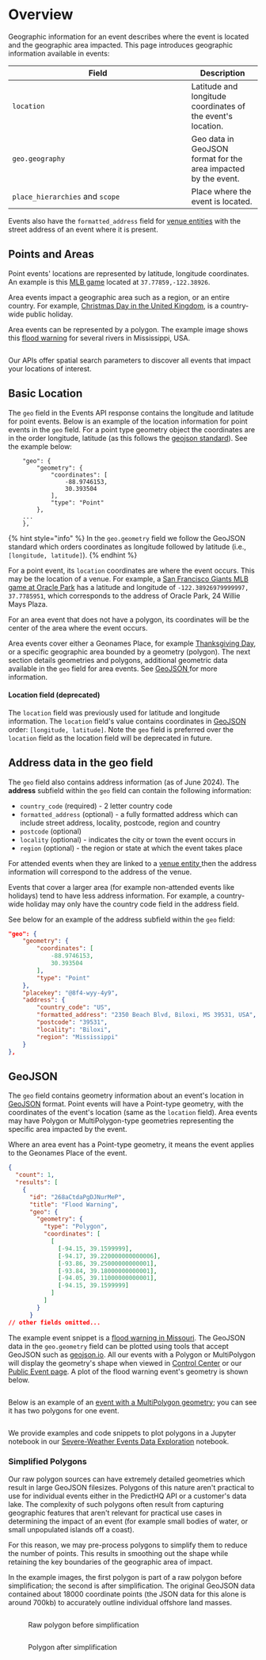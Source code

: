 # Overview

Geographic information for an event describes where the event is located and the geographic area impacted. This page introduces geographic information available in events:

<table><thead><tr><th width="346">Field</th><th>Description</th></tr></thead><tbody><tr><td><code>location</code></td><td>Latitude and longitude coordinates of the event's location.</td></tr><tr><td><code>geo.geography</code></td><td>Geo data in GeoJSON format for the area impacted by the event.</td></tr><tr><td><code>place_hierarchies</code> and <code>scope</code></td><td>Place where the event is located.</td></tr></tbody></table>

Events also have the `formatted_address` field for [venue entities](../../predicthq-data/entities.md) with the street address of an event where it is present.

## **Points and Areas**

Point events' locations are represented by latitude, longitude coordinates. An example is this [MLB game](https://events.predicthq.com/events/97iX53YAGnCwF9TGx3) located at `37.77859,-122.38926`.

Area events impact a geographic area such as a region, or an entire country. For example, [Christmas Day in the United Kingdom](https://events.predicthq.com/events/KmzdXpxZEq9M), is a country-wide public holiday.

Area events can be represented by a polygon. The example image shows this [flood warning](https://events.predicthq.com/events/24gdWYbR9M7DzJBVdY) for several rivers in Mississippi, USA.

<figure><img src="../../../.gitbook/assets/flood-warning-example.png" alt=""><figcaption></figcaption></figure>

Our APIs offer spatial search parameters to discover all events that impact your locations of interest.

## Basic Location

The `geo` field in the Events API response contains the longitude and latitude for point events. Below is an example of the location information for point events in the `geo` field. For a point type geometry object the coordinates are in the order longitude, latitude (as this follows the [geojson standard](https://geojson.org/)). See the example below:

```
    "geo": {
        "geometry": {
            "coordinates": [
                -88.9746153,
                30.393504
            ],
            "type": "Point"
        },
    ...
    },
```

{% hint style="info" %}
In the `geo.geometry` field we follow the GeoJSON standard which orders coordinates as longitude followed by latitude (i.e., `[longitude, latitude]`).
{% endhint %}

For a point event, its `location` coordinates are where the event occurs. This may be the location of a venue. For example, a [San Francisco Giants MLB game at Oracle Park](https://events.predicthq.com/events/97iX53YAGnCwF9TGx3) has a latitude and longitude of `-122.38926979999997, 37.7785951`, which corresponds to the address of Oracle Park, 24 Willie Mays Plaza.

For an area event that does not have a polygon, its coordinates will be the center of the area where the event occurs.&#x20;

Area events cover either a Geonames Place, for example [Thanksgiving Day](https://events.predicthq.com/events/gEkxDPqErD5n), or a specific geographic area bounded by a geometry (polygon). The next section details geometries and polygons, additional geometric data available in the `geo` field for area events. See [GeoJSON ](overview.md#geojson)for more information.

#### Location field (deprecated)

The `location` field was previously used for latitude and longitude information. The `location` field's value contains coordinates in [GeoJSON](https://geojson.org/) order: `[longitude, latitude]`. Note the `geo` field is preferred over the `location` field as the location field will be deprecated in future.

## Address data in the geo field

The `geo` field also contains address information (as of June 2024). The **address** subfield within the `geo` field can contain the following information:

* `country_code` (required) - 2 letter country code
* `formatted_address` (optional) - a fully formatted address which can include street address, locality, postcode, region and country
* `postcode` (optional)
* `locality` (optional) - indicates the city or town the event occurs in
* `region` (optional) - the region or state at which the event takes place

For attended events when they are linked to a [venue entity ](../../predicthq-data/entities.md#venue)then the address information will correspond to the address of the venue.

Events that cover a larger area (for example non-attended events like holidays) tend to have less address information. For example, a country-wide holiday may only have the country code field in the address field.

See below for an example of the address subfield within the `geo` field:

```json
"geo": {
    "geometry": {
        "coordinates": [
            -88.9746153,
            30.393504
        ],
        "type": "Point"
    },
    "placekey": "@8f4-wyy-4y9",
    "address": {
        "country_code": "US",
        "formatted_address": "2350 Beach Blvd, Biloxi, MS 39531, USA",
        "postcode": "39531",
        "locality": "Biloxi",
        "region": "Mississippi"
    }
},
```

## GeoJSON

The `geo` field contains geometry information about an event's location in [GeoJSON](https://geojson.org/) format. Point events will have a Point-type geometry, with the coordinates of the event's location (same as the `location` field). Area events may have Polygon or MultiPolygon-type geometries representing the specific area impacted by the event.

Where an area event has a Point-type geometry, it means the event applies to the Geonames Place of the event.

```json
{
  "count": 1,
  "results": [
    {
      "id": "268aCtdaPgDJNurMeP",
      "title": "Flood Warning",
      "geo": {
        "geometry": {
          "type": "Polygon",
          "coordinates": [
            [
              [-94.15, 39.1599999],
              [-94.17, 39.220000000000006],
              [-93.86, 39.25000000000001],
              [-93.84, 39.18000000000001],
              [-94.05, 39.11000000000001],
              [-94.15, 39.1599999]
            ]
          ]
        }
      }
// other fields omitted...
```

The example event snippet is a [flood warning in Missouri](https://events.predicthq.com/events/268aCtdaPgDJNurMeP). The GeoJSON data in the `geo.geometry` field can be plotted using tools that accept GeoJSON such as [geojson.io](https://geojson.io/). All our events with a Polygon or MultiPolygon will display the geometry's shape when viewed in [Control Center](https://control.predicthq.com/search/events/268aCtdaPgDJNurMeP) or our [Public Event page](https://events.predicthq.com/events/268aCtdaPgDJNurMeP). A plot of the flood warning event's geometry is shown below.

<figure><img src="../../../.gitbook/assets/event-polygon-example.png" alt=""><figcaption></figcaption></figure>

Below is an example of an [event with a MultiPolygon geometry](https://events.predicthq.com/events/8qbpLh7PDjK3Crpj6b); you can see it has two polygons for one event.

<figure><img src="../../../.gitbook/assets/event-multipolygon-example.png" alt=""><figcaption></figcaption></figure>

We provide examples and code snippets to plot polygons in a Jupyter notebook in our [Severe-Weather Events Data Exploration](../events-api-guides/severe-weather-events-data-science-guides.md) notebook.

### Simplified Polygons

Our raw polygon sources can have extremely detailed geometries which result in large GeoJSON filesizes. Polygons of this nature aren't practical to use for individual events either in the PredictHQ API or a customer's data lake. The complexity of such polygons often result from capturing geographic features that aren't relevant for practical use cases in determining the impact of an event (for example small bodies of water, or small unpopulated islands off a coast).

For this reason, we may pre-process polygons to simplify them to reduce the number of points. This results in smoothing out the shape while retaining the key boundaries of the geographic area of impact.

In the example images, the first polygon is part of a raw polygon before simplification; the second is after simplification. The original GeoJSON data contained about 18000 coordinate points (the JSON data for this alone is around 700kb) to accurately outline individual offshore land masses.

<figure><img src="../../../.gitbook/assets/maine-county-raw.png" alt=""><figcaption><p>Raw polygon before simplification</p></figcaption></figure>

<figure><img src="../../../.gitbook/assets/maine-county-simplified.png" alt=""><figcaption><p>Polygon after simplification</p></figcaption></figure>
